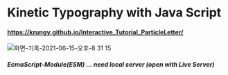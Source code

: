 # Kinetic Typography with Java Script

#### https://krungy.github.io/Interactive_Tutorial_ParticleLetter/

![화면-기록-2021-06-15-오후-8 31 15](https://user-images.githubusercontent.com/71081893/122045845-2a0e0c00-ce19-11eb-9800-d2e2f69e86c2.gif)

##### EcmaScript-Module(ESM) ... need local server (open with Live Server)

